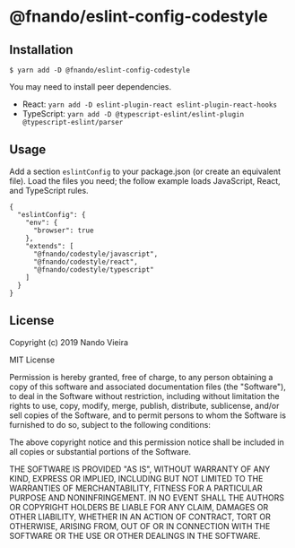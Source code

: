 # @fnando/eslint-config-codestyle

## Installation

```
$ yarn add -D @fnando/eslint-config-codestyle
```

You may need to install peer dependencies.

- React: `yarn add -D eslint-plugin-react eslint-plugin-react-hooks`
- TypeScript: `yarn add -D @typescript-eslint/eslint-plugin @typescript-eslint/parser`

## Usage

Add a section `eslintConfig` to your package.json (or create an equivalent file). Load the files you need; the follow example loads JavaScript, React, and TypeScript rules.

```
{
  "eslintConfig": {
    "env": {
      "browser": true
    },
    "extends": [
      "@fnando/codestyle/javascript",
      "@fnando/codestyle/react",
      "@fnando/codestyle/typescript"
    ]
  }
}
```

## License

Copyright (c) 2019 Nando Vieira

MIT License

Permission is hereby granted, free of charge, to any person obtaining
a copy of this software and associated documentation files (the
"Software"), to deal in the Software without restriction, including
without limitation the rights to use, copy, modify, merge, publish,
distribute, sublicense, and/or sell copies of the Software, and to
permit persons to whom the Software is furnished to do so, subject to
the following conditions:

The above copyright notice and this permission notice shall be
included in all copies or substantial portions of the Software.

THE SOFTWARE IS PROVIDED "AS IS", WITHOUT WARRANTY OF ANY KIND,
EXPRESS OR IMPLIED, INCLUDING BUT NOT LIMITED TO THE WARRANTIES OF
MERCHANTABILITY, FITNESS FOR A PARTICULAR PURPOSE AND
NONINFRINGEMENT. IN NO EVENT SHALL THE AUTHORS OR COPYRIGHT HOLDERS BE
LIABLE FOR ANY CLAIM, DAMAGES OR OTHER LIABILITY, WHETHER IN AN ACTION
OF CONTRACT, TORT OR OTHERWISE, ARISING FROM, OUT OF OR IN CONNECTION
WITH THE SOFTWARE OR THE USE OR OTHER DEALINGS IN THE SOFTWARE.

